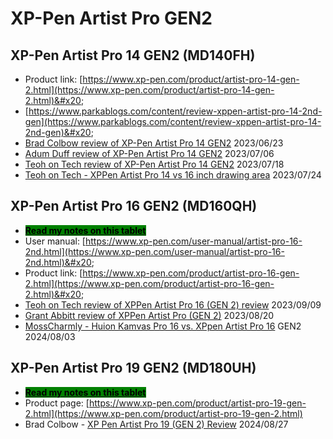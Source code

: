 # XP-Pen Artist Pro GEN2

## XP-Pen Artist Pro 14 GEN2 (MD140FH)

* Product link: [https://www.xp-pen.com/product/artist-pro-14-gen-2.html](https://www.xp-pen.com/product/artist-pro-14-gen-2.html)&#x20;
* [https://www.parkablogs.com/content/review-xppen-artist-pro-14-2nd-gen](https://www.parkablogs.com/content/review-xppen-artist-pro-14-2nd-gen)&#x20;
* [Brad Colbow review of XP-Pen Artist Pro 14 GEN2](https://youtu.be/Pf-UyPBf\_9o) 2023/06/23
* [Adum Duff review of XP-Pen Artist Pro 14 GEN2](https://youtu.be/7Z5tfceAUPI) 2023/07/06
* [Teoh on Tech review of XP-Pen Artist Pro 14 GEN2](https://youtu.be/47oEeFl4SiA) 2023/07/18
* [Teoh on Tech - XPPen Artist Pro 14 vs 16 inch drawing area](https://youtu.be/xM\_I3XDhKDY) 2023/07/24

## XP-Pen Artist Pro 16 GEN2 (MD160QH)

* [<mark style="background-color:green;">**Read my notes on this tablet**</mark>](7p-notes-xp-pen-md160qh.md)  &#x20;
* User manual: [https://www.xp-pen.com/user-manual/artist-pro-16-2nd.html](https://www.xp-pen.com/user-manual/artist-pro-16-2nd.html)&#x20;
* Product link: [https://www.xp-pen.com/product/artist-pro-16-gen-2.html](https://www.xp-pen.com/product/artist-pro-16-gen-2.html)&#x20;
* [Teoh on Tech review of XPPen Artist Pro 16 (GEN 2) review](https://youtu.be/sc4tebm4TTw?si=Y18\_c25g6BUvzwk3) 2023/09/09
* [Grant Abbitt review of XPPen Artist Pro (GEN 2)](https://youtu.be/d3Th\_HD0tbE?si=5tIvFmxSM2nvS1jh) 2023/08/20
* [MossCharmly - Huion Kamvas Pro 16 vs. XPpen Artist Pro 16](https://www.youtube.com/watch?v=41pv6STOBhY) GEN2 2024/08/03 &#x20;

## XP-Pen Artist Pro 19 GEN2 (MD180UH)

* [<mark style="background-color:green;">**Read my notes on this tablet**</mark>](7p-notes-xp-pen-artist-pro-19-gen2-md180uh.md)&#x20;
* Product page: [https://www.xp-pen.com/product/artist-pro-19-gen-2.html](https://www.xp-pen.com/product/artist-pro-19-gen-2.html)
* Brad Colbow - [XP Pen Artist Pro 19 (GEN 2) Review](https://www.youtube.com/watch?v=eByrnaa0vf8) 2024/08/27

